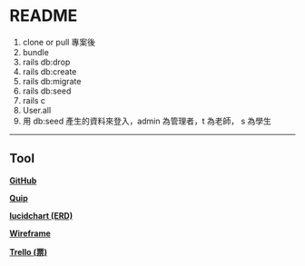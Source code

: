 # README

1. clone or pull 專案後
2. bundle
3. rails db:drop
4. rails db:create
5. rails db:migrate
6. rails db:seed
7. rails c
8. User.all
9. 用 db:seed 產生的資料來登入，admin 為管理者，t 為老師， s 為學生

---

## Tool

[**GitHub**](https://github.com/River-Ye/oh_my_wage/)

[**Quip**](https://riverye.quip.com/OcZAOAihsSC)

[**lucidchart (ERD)**](https://www.lucidchart.com/documents/edit/52440e0b-0748-4620-9b85-6fbf4642601b)

[**Wireframe**](https://whimsical.com/KC8LhgAam7izwRrCDpDr6H#7YNFXnKbYxmJ649k3UQZH)

[**Trello (票)**](https://trello.com/oh_my_wage)
